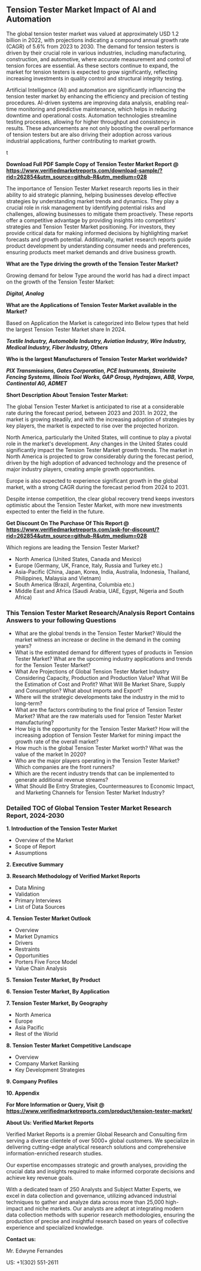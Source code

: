 <h2>Tension Tester Market Impact of AI and Automation</h2><p>The global tension tester market was valued at approximately USD 1.2 billion in 2022, with projections indicating a compound annual growth rate (CAGR) of 5.6% from 2023 to 2030. The demand for tension testers is driven by their crucial role in various industries, including manufacturing, construction, and automotive, where accurate measurement and control of tension forces are essential. As these sectors continue to expand, the market for tension testers is expected to grow significantly, reflecting increasing investments in quality control and structural integrity testing.</p><p>Artificial Intelligence (AI) and automation are significantly influencing the tension tester market by enhancing the efficiency and precision of testing procedures. AI-driven systems are improving data analysis, enabling real-time monitoring and predictive maintenance, which helps in reducing downtime and operational costs. Automation technologies streamline testing processes, allowing for higher throughput and consistency in results. These advancements are not only boosting the overall performance of tension testers but are also driving their adoption across various industrial applications, further contributing to market growth.</p>t</p><p id="" class=""><strong>Download Full PDF Sample Copy of Tension Tester Market Report @ <a href="https://www.verifiedmarketreports.com/download-sample/?rid=262854&utm_source=github-R&utm_medium=028" target="_blank">https://www.verifiedmarketreports.com/download-sample/?rid=262854&utm_source=github-R&utm_medium=028</a></strong></p><p>The importance of&nbsp;Tension Tester Market research reports lies in their ability to aid strategic planning, helping businesses develop effective strategies by understanding market trends and dynamics. They play a crucial role in risk management by identifying potential risks and challenges, allowing businesses to mitigate them proactively. These reports offer a competitive advantage by providing insights into competitors' strategies and Tension Tester Market positioning. For investors, they provide critical data for making informed decisions by highlighting market forecasts and growth potential. Additionally, market research reports guide product development by understanding consumer needs and preferences, ensuring products meet market demands and drive business growth.</p><p><strong>What are the&nbsp;Type driving the growth of the Tension Tester Market?</strong></p><p id="" class="">Growing demand for below Type around the world has had a direct impact on the growth of the Tension Tester Market:</p><em><strong>Digital, Analog</strong></em></p><strong>What are the&nbsp;Applications&nbsp;of Tension Tester Market available in the Market?</strong></p><p id="" class="">Based on Application the Market is categorized into Below types that held the largest Tension Tester Market share In 2024.</p><em><strong>Textile Industry, Automobile Industry, Aviation Industry, Wire Industry, Medical Industry, Fiber Industry, Others</strong></em></p><strong>Who is the largest Manufacturers of Tension Tester Market worldwide?</strong></p><p><em><strong>PIX Transmissions, Gates Corporation, PCE Instruments, Strainrite Fencing Systems, Illinois Tool Works, GAP Group, Hydrajaws, ABB, Vorpa, Continental AG, ADMET</strong></em></p><p id="" class=""><strong>Short Description About Tension Tester Market:</strong></p><p>The global Tension Tester Market is anticipated to rise at a considerable rate during the forecast period, between 2023 and 2031. In 2022, the market is growing steadily, and with the increasing adoption of strategies by key players, the market is expected to rise over the projected horizon.</p><p>North America, particularly the United States, will continue to play a pivotal role in the market's development. Any changes in the United States could significantly impact the Tension Tester Market growth trends. The market in North America is projected to grow considerably during the forecast period, driven by the high adoption of advanced technology and the presence of major industry players, creating ample growth opportunities.</p><p>Europe is also expected to experience significant growth in the global market, with a strong CAGR during the forecast period from 2024 to 2031.</p><p>Despite intense competition, the clear global recovery trend keeps investors optimistic about the Tension Tester Market, with more new investments expected to enter the field in the future.</p><p id="" class=""><strong>Get Discount On The Purchase Of This Report @ <a href="https://www.verifiedmarketreports.com/ask-for-discount/?rid=262854&utm_source=github-R&utm_medium=028" target="_blank">https://www.verifiedmarketreports.com/ask-for-discount/?rid=262854&utm_source=github-R&utm_medium=028</a></strong></p>Which regions are leading the Tension Tester Market?</p><ul><li>North America (United States, Canada and Mexico)</li><li>Europe (Germany, UK, France, Italy, Russia and Turkey etc.)</li><li>Asia-Pacific (China, Japan, Korea, India, Australia, Indonesia, Thailand, Philippines, Malaysia and Vietnam)</li><li>South America (Brazil, Argentina, Columbia etc.)</li><li>Middle East and Africa (Saudi Arabia, UAE, Egypt, Nigeria and South Africa)</li></ul><h3 id="" class="">This Tension Tester Market Research/Analysis Report Contains Answers to your following Questions</h3><ul><li>What are the global trends in the Tension Tester Market? Would the market witness an increase or decline in the demand in the coming years?</li><li>What is the estimated demand for different types of products in Tension Tester Market? What are the upcoming industry applications and trends for the Tension Tester Market?</li><li>What Are Projections of Global Tension Tester Market Industry Considering Capacity, Production and Production Value? What Will Be the Estimation of Cost and Profit? What Will Be Market Share, Supply and Consumption? What about imports and Export?</li><li>Where will the strategic developments take the industry in the mid to long-term?</li><li>What are the factors contributing to the final price of Tension Tester Market? What are the raw materials used for Tension Tester Market manufacturing?</li><li>How big is the opportunity for the Tension Tester Market? How will the increasing adoption of Tension Tester Market for mining impact the growth rate of the overall market?</li><li>How much is the global Tension Tester Market worth? What was the value of the market In 2020?</li><li>Who are the major players operating in the Tension Tester Market? Which companies are the front runners?</li><li>Which are the recent industry trends that can be implemented to generate additional revenue streams?</li><li>What Should Be Entry Strategies, Countermeasures to Economic Impact, and Marketing Channels for Tension Tester Market Industry?</li></ul><h3 id="" class="">Detailed TOC of Global Tension Tester Market Research Report, 2024-2030</h3><p id="" class=""><strong>1. Introduction of the Tension Tester Market</strong></p><ul><li>Overview of the Market</li><li>Scope of Report</li><li>Assumptions</li></ul><p id="" class=""><strong>2. Executive Summary</strong></p><p id="" class=""><strong>3. Research Methodology of Verified Market Reports</strong></p><ul><li>Data Mining</li><li>Validation</li><li>Primary Interviews</li><li>List of Data Sources</li></ul><p id="" class=""><strong>4. Tension Tester Market Outlook</strong></p><ul><li>Overview</li><li>Market Dynamics</li><li>Drivers</li><li>Restraints</li><li>Opportunities</li><li>Porters Five Force Model</li><li>Value Chain Analysis</li></ul><p id="" class=""><strong>5. Tension Tester Market, By Product</strong></p><p id="" class=""><strong>6. Tension Tester Market, By Application</strong></p><p id="" class=""><strong>7. Tension Tester Market, By Geography</strong></p><ul><li>North America</li><li>Europe</li><li>Asia Pacific</li><li>Rest of the World</li></ul><p id="" class=""><strong>8. Tension Tester Market Competitive Landscape</strong></p><ul><li>Overview</li><li>Company Market Ranking</li><li>Key Development Strategies</li></ul><p id="" class=""><strong>9. Company Profiles</strong></p><p id="" class=""><strong>10. Appendix</strong></p><p id="" class=""><strong>For More Information or Query, Visit @ <a href="https://www.verifiedmarketreports.com/product/tension-tester-market/" target="_blank">https://www.verifiedmarketreports.com/product/tension-tester-market/</a></strong></p><p id="" class=""><strong>About Us: Verified Market Reports</strong></p><p id="" class="">Verified Market Reports is a premier Global Research and Consulting firm serving a diverse clientele of over 5000+ global customers. We specialize in delivering cutting-edge analytical research solutions and comprehensive information-enriched research studies.</p><p id="" class="">Our expertise encompasses strategic and growth analyses, providing the crucial data and insights required to make informed corporate decisions and achieve key revenue goals.</p><p id="" class="">With a dedicated team of 250 Analysts and Subject Matter Experts, we excel in data collection and governance, utilizing advanced industrial techniques to gather and analyze data across more than 25,000 high-impact and niche markets. Our analysts are adept at integrating modern data collection methods with superior research methodologies, ensuring the production of precise and insightful research based on years of collective experience and specialized knowledge.</p><p id="" class=""><strong>Contact us:</strong></p><p id="" class="">Mr. Edwyne Fernandes</p><p id="" class="">US: +1(302) 551-2611</p>
